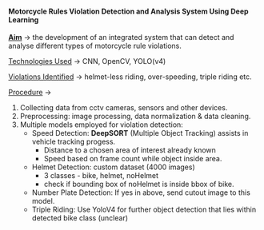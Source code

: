 
#### Motorcycle Rules Violation Detection and Analysis System Using Deep Learning

**<u>Aim</u>** -> the development of an integrated system that can detect and analyse different types of motorcycle rule violations.

<u>Technologies Used</u> -> CNN, OpenCV, YOLO(v4)

<u>Violations Identified</u> -> helmet-less riding, over-speeding, triple riding etc.

<u>Procedure</u> ->
1) Collecting data from cctv cameras, sensors and other devices.
2) Preprocessing: image processing, data normalization & data cleaning.
3) Multiple models employed for violation detection:
	- Speed Detection: **DeepSORT** (Multiple Object Tracking) assists in vehicle tracking progess.
		- Distance to a chosen area of interest already known
		- Speed based on frame count while object inside area.
	- Helmet Detection: custom dataset (4000 images)
		- 3 classes - bike, helmet, noHelmet
		- check if bounding box of noHelmet is inside bbox of bike.
	- Number Plate Detection: If yes in above, send cutout image to this model.
	- Triple Riding: Use YoloV4 for further object detection that lies within detected bike class (unclear)


